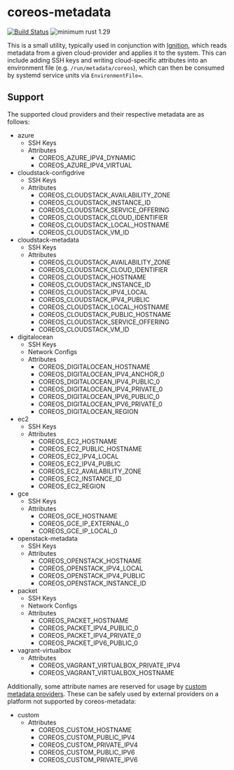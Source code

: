 # coreos-metadata

[![Build Status](https://travis-ci.org/coreos/coreos-metadata.svg?branch=master)](https://travis-ci.org/coreos/coreos-metadata)
![minimum rust 1.29](https://img.shields.io/badge/rust-1.29%2B-orange.svg)

This is a small utility, typically used in conjunction with [Ignition][ignition], which reads metadata from a given cloud-provider and applies it to the system.
This can include adding SSH keys and writing cloud-specific attributes into an environment file (e.g. `/run/metadata/coreos`), which can then be consumed by systemd service units via `EnvironmentFile=`.

## Support

The supported cloud providers and their respective metadata are as follows:

  - azure
    - SSH Keys
    - Attributes
      - COREOS_AZURE_IPV4_DYNAMIC
      - COREOS_AZURE_IPV4_VIRTUAL
  - cloudstack-configdrive
    - SSH Keys
    - Attributes
      - COREOS_CLOUDSTACK_AVAILABILITY_ZONE
      - COREOS_CLOUDSTACK_INSTANCE_ID
      - COREOS_CLOUDSTACK_SERVICE_OFFERING
      - COREOS_CLOUDSTACK_CLOUD_IDENTIFIER
      - COREOS_CLOUDSTACK_LOCAL_HOSTNAME
      - COREOS_CLOUDSTACK_VM_ID
  - cloudstack-metadata
    - SSH Keys
    - Attributes
      - COREOS_CLOUDSTACK_AVAILABILITY_ZONE
      - COREOS_CLOUDSTACK_CLOUD_IDENTIFIER
      - COREOS_CLOUDSTACK_HOSTNAME
      - COREOS_CLOUDSTACK_INSTANCE_ID
      - COREOS_CLOUDSTACK_IPV4_LOCAL
      - COREOS_CLOUDSTACK_IPV4_PUBLIC
      - COREOS_CLOUDSTACK_LOCAL_HOSTNAME
      - COREOS_CLOUDSTACK_PUBLIC_HOSTNAME
      - COREOS_CLOUDSTACK_SERVICE_OFFERING
      - COREOS_CLOUDSTACK_VM_ID
  - digitalocean
    - SSH Keys
    - Network Configs
    - Attributes
      - COREOS_DIGITALOCEAN_HOSTNAME
      - COREOS_DIGITALOCEAN_IPV4_ANCHOR_0
      - COREOS_DIGITALOCEAN_IPV4_PUBLIC_0
      - COREOS_DIGITALOCEAN_IPV4_PRIVATE_0
      - COREOS_DIGITALOCEAN_IPV6_PUBLIC_0
      - COREOS_DIGITALOCEAN_IPV6_PRIVATE_0
      - COREOS_DIGITALOCEAN_REGION
  - ec2
    - SSH Keys
    - Attributes
      - COREOS_EC2_HOSTNAME
      - COREOS_EC2_PUBLIC_HOSTNAME
      - COREOS_EC2_IPV4_LOCAL
      - COREOS_EC2_IPV4_PUBLIC
      - COREOS_EC2_AVAILABILITY_ZONE
      - COREOS_EC2_INSTANCE_ID
      - COREOS_EC2_REGION
  - gce
    - SSH Keys
    - Attributes
      - COREOS_GCE_HOSTNAME
      - COREOS_GCE_IP_EXTERNAL_0
      - COREOS_GCE_IP_LOCAL_0
  - openstack-metadata
    - SSH Keys
    - Attributes
      - COREOS_OPENSTACK_HOSTNAME
      - COREOS_OPENSTACK_IPV4_LOCAL
      - COREOS_OPENSTACK_IPV4_PUBLIC
      - COREOS_OPENSTACK_INSTANCE_ID
  - packet
    - SSH Keys
    - Network Configs
    - Attributes
      - COREOS_PACKET_HOSTNAME
      - COREOS_PACKET_IPV4_PUBLIC_0
      - COREOS_PACKET_IPV4_PRIVATE_0
      - COREOS_PACKET_IPV6_PUBLIC_0
  - vagrant-virtualbox
    - Attributes
      - COREOS_VAGRANT_VIRTUALBOX_PRIVATE_IPV4
      - COREOS_VAGRANT_VIRTUALBOX_HOSTNAME

Additionally, some attribute names are reserved for usage by [custom metadata providers][custom-metadata].
These can be safely used by external providers on a platform not supported by coreos-metadata:

  - custom
    - Attributes
      - COREOS_CUSTOM_HOSTNAME
      - COREOS_CUSTOM_PUBLIC_IPV4
      - COREOS_CUSTOM_PRIVATE_IPV4
      - COREOS_CUSTOM_PUBLIC_IPV6
      - COREOS_CUSTOM_PRIVATE_IPV6

[ignition]: https://github.com/coreos/ignition
[custom-metadata]: https://github.com/coreos/container-linux-config-transpiler/blob/v0.8.0/doc/dynamic-data.md#custom-metadata-providers
